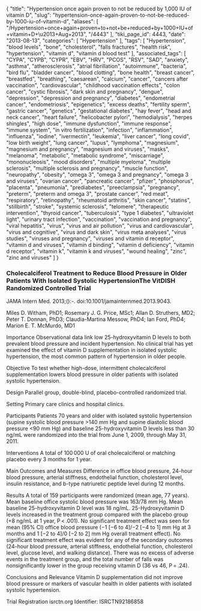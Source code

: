 {
    "title": "Hypertension once again proven to not be reduced by 1,000 IU of vitamin D",
    "slug": "hypertension-once-again-proven-to-not-be-reduced-by-1000-iu-of-vitamin-d",
    "aliases": [
        "/Hypertension+once+again+proven+to+not+be+reduced+by+1000+IU+of+vitamin+D+\u2013+Aug+2013",
        "/4443"
    ],
    "tiki_page_id": 4443,
    "date": "2013-08-13",
    "categories": [
        "Hypertension"
    ],
    "tags": [
        "Hypertension",
        "blood levels",
        "bone",
        "cholesterol",
        "falls fractures",
        "health risk",
        "hypertension",
        "vitamin d",
        "vitamin d blood test"
    ],
    "associated_tags": [
        "CYPA",
        "CYPB",
        "CYPR",
        "EBV",
        "HRV",
        "PCOS",
        "RSV",
        "SAD",
        "anxiety",
        "asthma",
        "atherosclerosis",
        "atrial fibrillation",
        "autoimmune",
        "bacteria",
        "bird flu",
        "bladder cancer",
        "blood clotting",
        "bone health",
        "breast cancer",
        "breastfed",
        "breathing",
        "caesarean",
        "calcium",
        "cancer",
        "cancers after vaccination",
        "cardiovascular",
        "childhood vaccination effects",
        "colon cancer",
        "cystic fibrosis",
        "dark skin and pregnancy",
        "dengue",
        "depression",
        "depression and pregnancy",
        "diabetes",
        "endometrial cancer",
        "endometriosis",
        "epigenetics",
        "excess deaths",
        "fertility sperm",
        "gastric cancer",
        "genetics",
        "gestational diabetes",
        "hay fever",
        "head and neck cancer",
        "heart failure",
        "helicobacter pylori",
        "hemodialysis",
        "herpes shingles",
        "high dose",
        "immune dysfunction",
        "immune response",
        "immune system",
        "in vitro fertilization",
        "infection",
        "inflammation",
        "influenza",
        "iodine",
        "ivermectin",
        "leukemia",
        "liver cancer",
        "long covid",
        "low birth weight",
        "lung cancer",
        "lupus",
        "lymphoma",
        "magnesium",
        "magnesium and pregnancy",
        "magnesium and viruses",
        "masks",
        "melanoma",
        "metabolic",
        "metabolic syndrome",
        "miscarriage",
        "mononucleosis",
        "mood disorders",
        "multiple myeloma",
        "multiple sclerosis",
        "multiple sclerosis and pregnancy",
        "muscle function",
        "neuropathy",
        "obesity",
        "omega 3",
        "omega 3 and pregnancy",
        "omega 3 and viruses",
        "ovarian cancer",
        "pancreatic cancer",
        "pfizer",
        "phosphorus",
        "placenta",
        "pneumonia",
        "prediabetes",
        "preeclampsia",
        "pregnancy",
        "preterm",
        "preterm and omega 3",
        "prostate cancer",
        "red meat",
        "respiratory",
        "retinopathy",
        "rheumatoid arthritis",
        "skin cancer",
        "statins",
        "stillbirth",
        "stroke",
        "systemic sclerosis",
        "telomere",
        "therapeutic intervention",
        "thyroid cancer",
        "tuberculosis",
        "type 1 diabetes",
        "ultraviolet light",
        "urinary tract infection",
        "vaccination",
        "vaccination and pregnancy",
        "viral hepatitis",
        "virus",
        "virus and air pollution",
        "virus and cardiovascular",
        "virus and cognitive",
        "virus and dark skin",
        "virus meta analyses",
        "virus studies",
        "viruses and pregnancy",
        "viruses and vitamin d receptor",
        "vitamin d and viruses",
        "vitamin d binding",
        "vitamin d deficiency",
        "vitamin d receptor",
        "vitamin k",
        "vitamin k and viruses",
        "wound healing",
        "zinc",
        "zinc and viruses"
    ]
}


### Cholecalciferol Treatment to Reduce Blood Pressure in Older Patients With Isolated Systolic HypertensionThe VitDISH Randomized Controlled Trial

JAMA Intern Med. 2013;():-. doi:10.1001/jamainternmed.2013.9043.

Miles D. Witham, PhD1; Rosemary J. G. Price, MSc1; Allan D. Struthers, MD2; Peter T. Donnan, PhD3; Claudia-Martina Messow, PhD4; Ian Ford, PhD4; Marion E. T. McMurdo, MD1

Importance  Observational data link low 25-hydroxyvitamin D levels to both prevalent blood pressure and incident hypertension. No clinical trial has yet examined the effect of vitamin D supplementation in isolated systolic hypertension, the most common pattern of hypertension in older people.

Objective  To test whether high-dose, intermittent cholecalciferol supplementation lowers blood pressure in older patients with isolated systolic hypertension.

Design  Parallel group, double-blind, placebo-controlled randomized trial.

Setting  Primary care clinics and hospital clinics.

Participants  Patients 70 years and older with isolated systolic hypertension (supine systolic blood pressure >140 mm Hg and supine diastolic blood pressure <90 mm Hg) and baseline 25-hydroxyvitamin D levels less than 30 ng/mL were randomized into the trial from June 1, 2009, through May 31, 2011.

Interventions  A total of 100 000 U of oral cholecalciferol or matching placebo every 3 months for 1 year.

Main Outcomes and Measures  Difference in office blood pressure, 24-hour blood pressure, arterial stiffness, endothelial function, cholesterol level, insulin resistance, and b-type natriuretic peptide level during 12 months.

Results  A total of 159 participants were randomized (mean age, 77 years). Mean baseline office systolic blood pressure was 163/78 mm Hg. Mean baseline 25-hydroxyvitamin D level was 18 ng/mL. 25-Hydroxyvitamin D levels increased in the treatment group compared with the placebo group (+8 ng/mL at 1 year, P < .001). No significant treatment effect was seen for mean (95% CI) office blood pressure (−1 <span>[−6 to 4]</span>/−2 <span>[−4 to 1]</span> mm Hg at 3 months and 1 <span>[−2 to 4]</span>/0 <span>[−2 to 2]</span> mm Hg overall treatment effect). No significant treatment effect was evident for any of the secondary outcomes (24-hour blood pressure, arterial stiffness, endothelial function, cholesterol level, glucose level, and walking distance). There was no excess of adverse events in the treatment group, and the total number of falls was nonsignificantly lower in the group receiving vitamin D (36 vs 46, P = .24).

Conclusions and Relevance  Vitamin D supplementation did not improve blood pressure or markers of vascular health in older patients with isolated systolic hypertension.

Trial Registration  isrctn.org Identifier: ISRCTN92186858